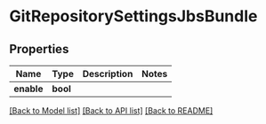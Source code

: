 # GitRepositorySettingsJbsBundle

## Properties

Name | Type | Description | Notes
------------ | ------------- | ------------- | -------------
**enable** | **bool** |  | 

[[Back to Model list]](../README.md#documentation-for-models) [[Back to API list]](../README.md#documentation-for-api-endpoints) [[Back to README]](../README.md)


